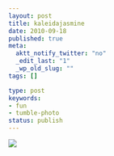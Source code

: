 ```yaml
---
layout: post
title: kaleidajasmine
date: 2010-09-18
published: true
meta:
  aktt_notify_twitter: "no"
  _edit_last: "1"
  _wp_old_slug: ""
tags: []

type: post
keywords:
- fun
- tumble-photo
status: publish
---
```

[![](http://liblab.net/andyeick/files/2010/09/photo1-200x300.jpg)](http://liblab.net/andyeick/files/2010/09/photo1.jpg)
